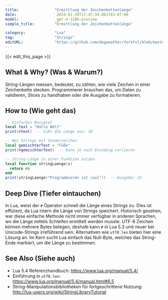 ```yaml
---
title:                "Ermittlung der Zeichenkettenlänge"
date:                  2024-01-20T17:47:39.861783-07:00
model:                 gpt-4-1106-preview
simple_title:         "Ermittlung der Zeichenkettenlänge"

category:             "Lua"
tag:                  "Strings"
editURL:              "https://github.com/dogweather/forkful/blob/master/content/de/lua/finding-the-length-of-a-string.md"
---
```


{{< edit_this_page >}}

## What & Why? (Was & Warum?)
String-Längen messen, bedeutet, zu zählen, wie viele Zeichen in einer Zeichenkette stecken. Programmierer brauchen das, um Daten zu validieren, Slices zu handhaben oder die Ausgabe zu formatieren.

## How to (Wie geht das)
```lua
-- Einfaches Beispiel
local text = "Hallo Welt"
print(#text)  -- Gibt die Länge aus: 10

-- Bei Strings mit Sonderzeichen
local gemischterText = "Füße"
print(#gemischterText)  -- Kann je nach Encoding variieren

-- String-Länge in einer Funktion nutzen
local function stringLaenge(s)
  return #s
end
print(stringLaenge("Programmieren ist cool"))  -- Ausgabe: 22
```

## Deep Dive (Tiefer eintauchen)
In Lua, weist der `#` Operator schnell die Länge eines Strings zu. Dies ist effizient, da Lua intern die Länge von Strings speichert. Historisch gesehen, war diese einfache Methode nicht immer verfügbar in anderen Sprachen, wo die Länge mittels Schleifen ermittelt werden musste. UTF-8 Zeichen können mehrere Bytes belegen, deshalb kann `#` in Lua 5.3 und neuer bei Unicode-Strings irreführend sein. Alternativen wie `utf8.len` bieten hier eine Lösung an. Im Kern sucht Lua einfach das Null-Byte, welches das String-Ende markiert, um die Länge zu bestimmen.

## See Also (Siehe auch)
- Lua 5.4 Referenzhandbuch: https://www.lua.org/manual/5.4/
- Einführung in `utf8.len`: https://www.lua.org/manual/5.4/manual.html#6.5
- String-Manipulationsbibliotheken für fortgeschrittene Nutzung: http://lua-users.org/wiki/StringLibraryTutorial
